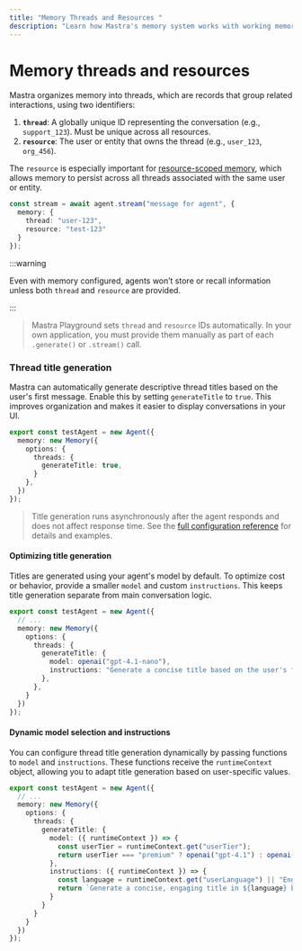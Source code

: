 ```yaml
---
title: "Memory Threads and Resources "
description: "Learn how Mastra's memory system works with working memory, conversation history, and semantic recall."
---
```


# Memory threads and resources

Mastra organizes memory into threads, which are records that group related interactions, using two identifiers:

1. **`thread`**: A globally unique ID representing the conversation (e.g., `support_123`). Must be unique across all resources.
2. **`resource`**: The user or entity that owns the thread (e.g., `user_123`, `org_456`).

The `resource` is especially important for [resource-scoped memory](./working-memory.mdx#resource-scoped-memory), which allows memory to persist across all threads associated with the same user or entity.

```typescript {4} showLineNumbers
const stream = await agent.stream("message for agent", {
  memory: {
    thread: "user-123",
    resource: "test-123"
  }
});
```

:::warning

Even with memory configured, agents won’t store or recall information unless both `thread` and `resource` are provided.

:::

> Mastra Playground sets `thread` and `resource` IDs automatically. In your own application, you must provide them manually as part of each `.generate()` or `.stream()` call.

### Thread title generation

Mastra can automatically generate descriptive thread titles based on the user's first message. Enable this by setting `generateTitle` to `true`. This improves organization and makes it easier to display conversations in your UI.

```typescript {3-7} showLineNumbers
export const testAgent = new Agent({
  memory: new Memory({
    options: {
      threads: {
        generateTitle: true,
      }
    },
  })
});
```

> Title generation runs asynchronously after the agent responds and does not affect response time. See the [full configuration reference](../../reference/memory/Memory.mdx#thread-title-generation) for details and examples.

#### Optimizing title generation

Titles are generated using your agent's model by default. To optimize cost or behavior, provide a smaller `model` and custom `instructions`. This keeps title generation separate from main conversation logic.

```typescript {5-9} showLineNumbers
export const testAgent = new Agent({
  // ...
  memory: new Memory({
    options: {
      threads: {
        generateTitle: {
          model: openai("gpt-4.1-nano"),
          instructions: "Generate a concise title based on the user's first message",
        },
      },
    }
  })
});
```

#### Dynamic model selection and instructions

You can configure thread title generation dynamically by passing functions to `model` and `instructions`. These functions receive the `runtimeContext` object, allowing you to adapt title generation based on user-specific values.

```typescript {7-16} showLineNumbers
export const testAgent = new Agent({
  // ...
  memory: new Memory({
    options: {
      threads: {
        generateTitle: {
          model: ({ runtimeContext }) => {
            const userTier = runtimeContext.get("userTier");
            return userTier === "premium" ? openai("gpt-4.1") : openai("gpt-4.1-nano");
          },
          instructions: ({ runtimeContext }) => {
            const language = runtimeContext.get("userLanguage") || "English";
            return `Generate a concise, engaging title in ${language} based on the user's first message.`;
          }
        }
      }
    }
  })
});
```
